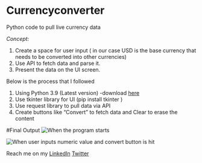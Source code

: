 # Currencyconverter
Python code to pull live currency data 

*Concept:* 
1.	Create a space for user input ( in our case USD is the base currency that needs to be converted into other currencies)
2.	Use API to fetch data and parse it.
3.	Present the data on the UI screen. 

Below is the process that I followed 
1.	Using Python 3.9 (Latest version) -download [here](https://www.python.org/downloads/windows/)
2.	Use  tkinter library for UI (pip install tkinter )
3.	Use request library to pull data via API
4. Create buttons like “Convert” to fetch data and Clear to erase the content

#Final Output 
![When the program starts](https://dev-to-uploads.s3.amazonaws.com/uploads/articles/nwaow9b3zy2uyhpqan8x.GIF)

![When user inputs numeric value and convert button is hit](https://dev-to-uploads.s3.amazonaws.com/uploads/articles/v05h03x96w5cx4ib2t6b.GIF)

Reach me on my  [LinkedIn](www.linkedin.com/in/swapanroy/) [Twitter](www.twitter.com/royswapan)


